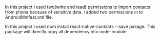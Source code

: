 In this project i used two(write and read) permissions to import contacts from phone because of sensitive data.
<uses-permission android:name="android.permission.WRITE_CONTACTS"/>
<uses-permission android:name="android.permission.READ_CONTACTS"/>
I added two permissions in to AndroidMnifest.xml file.

In this project i used npm install react-native-contacts --save pakage.
This package will directly copy all dependency into node-module.
